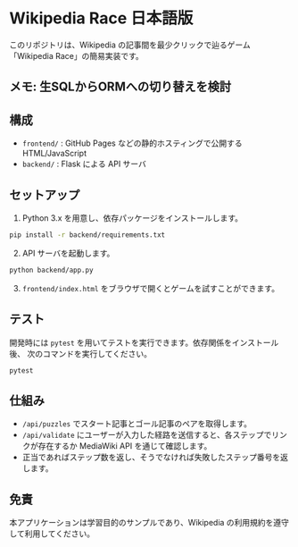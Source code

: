 # Wikipedia Race 日本語版

このリポジトリは、Wikipedia の記事間を最少クリックで辿るゲーム「Wikipedia Race」の簡易実装です。

## メモ: 生SQLからORMへの切り替えを検討

## 構成

- `frontend/` : GitHub Pages などの静的ホスティングで公開する HTML/JavaScript
- `backend/`  : Flask による API サーバ

## セットアップ

1. Python 3.x を用意し、依存パッケージをインストールします。

```bash
pip install -r backend/requirements.txt
```

2. API サーバを起動します。

```bash
python backend/app.py
```

3. `frontend/index.html` をブラウザで開くとゲームを試すことができます。

## テスト

開発時には `pytest` を用いてテストを実行できます。依存関係をインストール後、
次のコマンドを実行してください。

```bash
pytest
```

## 仕組み

- `/api/puzzles` でスタート記事とゴール記事のペアを取得します。
- `/api/validate` にユーザーが入力した経路を送信すると、各ステップでリンクが存在するか MediaWiki API を通じて確認します。
- 正当であればステップ数を返し、そうでなければ失敗したステップ番号を返します。

## 免責

本アプリケーションは学習目的のサンプルであり、Wikipedia の利用規約を遵守して利用してください。
